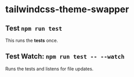 # tailwindcss-theme-swapper

## Test `npm run test`
This runs the **tests** once.

## Test Watch: `npm run test -- --watch`
Runs the tests and listens for file updates.
